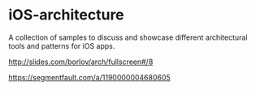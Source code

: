 # iOS-architecture
A collection of samples to discuss and showcase different architectural tools and patterns for iOS apps.


http://slides.com/borlov/arch/fullscreen#/8

https://segmentfault.com/a/1190000004680605
